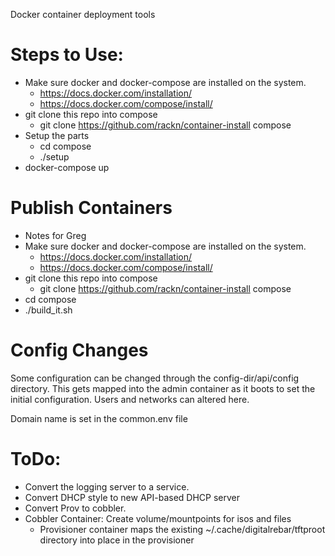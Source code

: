 Docker container deployment tools

# Steps to Use:
  * Make sure docker and docker-compose are installed on the system.
    * https://docs.docker.com/installation/
    * https://docs.docker.com/compose/install/
  * git clone this repo into compose
    * git clone https://github.com/rackn/container-install compose
  * Setup the parts
    * cd compose
    * ./setup
  * docker-compose up
 
# Publish Containers
  * Notes for Greg
  * Make sure docker and docker-compose are installed on the system.
    * https://docs.docker.com/installation/
    * https://docs.docker.com/compose/install/
  * git clone this repo into compose
    * git clone https://github.com/rackn/container-install compose
  * cd compose
  * ./build_it.sh

# Config Changes

Some configuration can be changed through the config-dir/api/config
directory.  This gets mapped into the admin container as it boots to 
set the initial configuration.  Users and networks can altered here.

Domain name is set in the common.env file

# ToDo:
  * Convert the logging server to a service.
  * Convert DHCP style to new API-based DHCP server
  * Convert Prov to cobbler.
  * Cobbler Container: Create volume/mountpoints for isos and files
    * Provisioner container maps the existing ~/.cache/digitalrebar/tftproot
      directory into place in the provisioner

